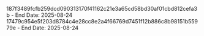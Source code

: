 187f3489fcfb259dcd090313170f41162c21e3a65cd58bd30af01cbd812cefa3b - End Date: 2025-08-24
17479c954e5f203d8784c4e28cc8e2a4f66769d7451f12b886c8b98151b55979e - End Date: 2025-08-24
